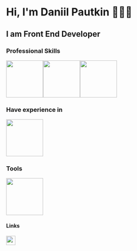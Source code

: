 # Hi, I'm Daniil Pautkin 👨🏻‍💻


## I am Front End Developer


### Professional Skills

<div style='display: flex; flex-direction: row; img { margin: 10px }'>
<img src='https://web-creator.ru/uploads/Page/33/react.svg' height="100" />
<img src='https://seeklogo.com/images/R/redux-logo-9CA6836C12-seeklogo.com.png' height="100" />
<img src='https://cdn.iconscout.com/icon/free/png-512/typescript-1174965.png' height="100" />
</div>


### Have experience in


<img src='https://cdn.app.compendium.com/uploads/user/e7c690e8-6ff9-102a-ac6d-e4aebca50425/f4a5b21d-66fa-4885-92bf-c4e81c06d916/Image/e5eee315a17de0d7f56117077eb71fa9/mongo.png' height="100" />


### Tools

<img src='https://upload.wikimedia.org/wikipedia/commons/thumb/9/9a/Visual_Studio_Code_1.35_icon.svg/1024px-Visual_Studio_Code_1.35_icon.svg.png' height="100" />


#### Links

<a href="https://twitter.com/daniilpautkin1">
 <img src="https://cdn4.iconfinder.com/data/icons/social-media-icons-the-circle-set/48/twitter_circle-512.png" height="25" /> 
</a>

